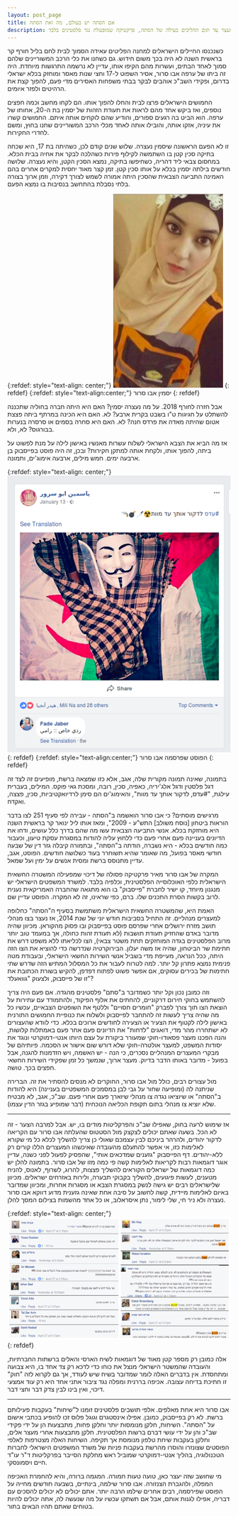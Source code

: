 ```yaml
---
layout: post_page
title: אם הסתה יש בעולם, מה זאת הסתה
description: יסמין אבו סרור נעצרה באישון לילה בעקבות פוסט שפרסמה בפייסבוק, אך היא רק אחת מאלפים. מה שהיה פעם מסתיים בצו מעצר מנהלי לכליאה ללא משפט הוחלף בשנים האחרונות במעצר עד תום ההליכים בעילה של הסתה, פרקטיקה שמופעלת נגד פלסטינים בלבד.
---
```


כשנכנסו החיילים הישראלים למחנה הפליטים עאידה הסמוך לבית לחם בליל חורף קר בראשית השנה לא היה בכך משום חידוש. גם כשחנו את כלי הרכב המשוריינים שלהם סמוך לאחד הבתים, ועשרות מהם הקיפו אותו, עדיין לא נרשמה התרגשות מיוחדת. היה זה ביתו של ערפה אבו סרור, אסיר השפוט ל-17 וחצי שנות מאסר ומוחזק בכלא ישראלי בדרום, ופקידי השב"כ אוהבים לבקר בבתי משפחות האסירים מדי פעם, להפוך קצת את הרהיטים ולפזר איומים. 

החמושים הישראלים פרצו לבית והחלו להפוך אותו. הם לקחו מחשב וכמה חפצים נוספים, ואז ביקש אחד מהם לראות את תעודת הזהות של יסמין בת ה-20, אחותו של ערפה. הוא הביט בה רגעים ספורים, והודיע שהם לוקחים אותה איתם. החמושים קשרו את עיניה, אזקו אותה, והובילו אותה לאחד מכלי הרכב המשוריינים שחנו בחוץ, ומשם לחדרי החקירות.

זו לא הפעם הראשונה שיסמין נעצרה. שלוש שנים קודם לכן, כשהיתה בת 17, היא שכחה בתיקה סכין קטן בו השתמשה לקילוף פירות כשהלכה לבקר את אחיה בבית הכלא. במחסום צבאי ליד דהריה, כשחיפשו בתיקה, נמצא הסכין הקטן, והיא נעצרה. שלושה חודשים בילתה יסמין בכלא על אותו סכין קטן. זמן קצר מאוד יחסית למקרים אחרים בהם האמינה התביעה הצבאית שהסכין היתה אמורה לשמש לצורך דקירה, וזמן ארוך בצורה בלתי נסבלת בהתחשב בנסיבות בו נמצא הפעם.

{:refdef: style="text-align: center;"}
![Jasmin Abu Srour](/img/2018-04-07-0.png)
{: refdef}
{:refdef: style="text-align:center;"}
יסמין אבו סרור
{: refdef}


אבל חזרה לחורף 2018. על מה נעצרה יסמין? האם היא היתה חברה בחוליה שתכננה להשתלט על חגיגות ט"ו בשבט בקרית ארבע? לא. האם היא הכינה במרתף ביתה פצצת אטום שהיתה מאדה את פרדס חנה? לא. האם היא סחרה בסמים או סרסרה בנערות בבורגוס? לא, ולא.

אז מה הביא את הצבא הישראלי לשלוח עשרות מאנשיו באישון לילה על מנת לפשוט על ביתה, להפוך אותו, ולקחת אותה למתקן חקירות? ובכן, זה היה פוסט בפייסבוק בן ארבעה ימים. חמש מילים, ארבעה אימוג'ים, ותמונה.

{:refdef: style="text-align: center;"}
![Inciting post](/img/2018-04-07-1.png)
{: refdef}
{:refdef: style="text-align:center;"}
הפוסט שפרסמה אבו סרור
{: refdef}


בתמונה, שאינה תמונה מקורית שלה, אגב, אלא כזו שמצאה ברשת, מופיעים זה לצד זה דגל פלסטין ודגל אלג'יריה, כאפיה, סכין, רובה, ומסכת גאי פוקס. המילים, בעברית עילגת, "#עדס, לדקור אותך עד מוות", והאימוג'ים הם סימן לרדיואקטיביות, סכין, פצצה, ואקדח. 

מרגישים מוסתים? כי אבו סרור הואשמה ב"הסתה - עבירה לפי סעיף 251 לצו בדבר הוראות ביטחון [נוסח משולב] התש"ע - 2009", ומאז אותו ליל ינואר קר בראשית השנה היא מוחזקת בכלא. אנשי התביעה הצבאית עשו מה שהם בדרך כלל עושים, ודחו את הדיונים בעניינה פעם אחרי פעם כדי ללחוץ עליה להודות במסגרת עסקת טיעון, וכעבור כמה חודשים בכלא - היא נשברה, הודתה ב"הסתה", ובתמורה קיבלה גזר דין של שבעה חודשי מאסר בפועל, מה שאומר שהיא תשוחרר בעוד כשלושה חודשים. הפוסט, אגב, עדיין מתנוסס ברשת ומסית אנשים על ימין ועל שמאל.

המקרה של אבו סרור מאיר פרקטיקה פסולה של דיכוי שמפעילה המשטרה החשאית הישראלית כלפי האוכלוסייה הפלסטינית, וכלפיה בלבד. למשרד המשפטים הישראלי יש מנגנון מיוחד, קו ישיר לחברת "פייסבוק" בו הוא מתגאה שהחברה האמריקאית נענית לרוב בקשות הסרת התכנים שלו. ברם, כפי שראינו, זה לא המקרה. הפוסט עדיין שם.

האמת היא, שהמשטרה החשאית הישראלית משתמשת בסעיף ה"הסתה" כחלופה למעצרים מנהליים. זה התחיל בסביבות חודש יוני של שנת 2014, אז נעצר בצו מנהלי תושב מזרח ירושלים אחרי שפרסם פוסט בפייסבוק ובו פסוק מהקוראן. מכיוון שהיה מדובר באדם שהחזיק תעודת תושבות (לא תעודת זהות כחולה, אך במעמד טוב יותר מרוב הפלסטינים בגדה המוחזקים תחת משטר צבאי), הצו לכליאתו ללא משפט דרש את חתימת שר הביטחון, שהיה אז משה יעלון. הבירוקרטיה שנדרשה כדי להוציא את הצו הזה היתה, ככל הנראה, מעייפת מדי בשביל אנשי השירות החשאי הישראלי, ובעבודת מטה פנימית נמצא פתרון קל יותר. למה לטרוח לעבור את כל המסלול המתיש הזה שדרש שתי חתימות של בכירים עסוקים, אם אפשר פשוט לפתוח דפדפן, להקיש בשורת הכתובת את זו של פייסבוק, ולצעוק "גוואעלד"?

וזה כמובן נכון וקל יותר כשמדובר ב"סתם" פלסטינים מהגדה. אם פעם היה צריך להשתמש בחוקי חירום דרקוניים, להחתים את אלוף הפיקוד, ולהתמודד עם עתירות על הוצאת הצו תוך צורך לפברק "חומרים חסויים" וללטף את השופטים הצבאיים, עכשיו כל מה שהיה צריך לעשות זה להתחבר לפייסבוק ולשלוח את כנופיית החמושים התורנית באישון לילה לקטוף את הצעיר או הצעירה לחודשים ארוכים בכלא. כדי לוודא שהעצורים לא ישתחררו מהר מדי, דואגים "לדחות" את הדיונים פעם אחר פעם באמתלות קלושות, והנה הפכנו מעצר פסאודו-חוקי שמעורר ביקורת על עצם היותו אנטי-דמוקרטי ונוגד את יסודות המשפט, למעצר אולטרה-חוקי שלא דורש שום אישור או הסכמה. פיותיהם של מבקרי המעצרים המנהליים נסכרים, כי הנה - יש האשמה, ויש הזדמנות להגנה, אבל בפועל - מדובר באותו הדבר בדיוק. מעצר ארוך, שנמשך כל זמן שפקידי השירות החשאי חפצים בכך. טושה.

מול עצורים רבים, כולל מול אבו סרור, החוקרים לא מנסים להסתיר את זה. הברירה שניתנה לה (ומופיעה שחור על גבי לבן במסמכים המשפטיים בעניינה) היא להודות ב"הסתה" או שיוציאו נגדה צו מנהלי שיוארך פעם אחרי פעם. שב"כ, אגב, לא מבטיח שלא יוציא צו מנהלי בתום תקופת הכליאה הנוכחית (דבר שמופיע בגזר הדין עצמו).

---

אז שימוש לרעה בחוק, שאפילו שב"כ והפרקליטות מודים בו, יש. אבל למרבה הצער - זה לא הכל. בשעה שאתם יכולים לצקצק מול הסטטוס שהעלתה אבו סרור עם הקריאה לדקור יהודים, ולהרהר ביניכם לבין עצמכם שאולי כן צריך להשליך לכלא כל מי שקורא לאלימות כזו, אי אפשר להתעלם מהעובדה שאיכשהו המעצרים הללו קורים רק ללא-יהודים. דף הפייסבוק "גזענים שמדכאים אותי", שהפסיק לפעול לפני כשנה, עדיין אוגר דוגמאות רבות לקריאות לאלימות קשה פי כמה מזו של אבו סרור. בתמונה להלן יש כמה דוגמאות של ישראלים הקוראים להשליך פצצות, להרוג, לשרוף, לאנוס, להניח מטענים, לעשות פיגועים, להשליך בקבוקי תבערה, ולירות באזרחים ישראלים. מכיוון שלישראלים רבים יש גישה לנשק במסגרת הצבא או מסגרות אחרות, ומכיוון שמדובר באיום לאלימות מיידית, קשה לחשוב על סיבה אחת שאינה גזענית מדוע דווקא אבו סרור נעצרה ולא ניר חי, שלי לימור, נתן איסראלוב, או כל אחד מהשמות בצילום המסך להלן.

{:refdef: style="text-align: center;"}
![Inciting posts](/img/2018-04-07-2.png)
{: refdef}

אלה כמובן רק מספר קטן מאוד של דוגמאות לשיח הארסי והאלים ברשתות החברתיות, והעובדה שהמשטר הישראלי מנצל את כוחו כדי לדכא רק צד אחד בו, היא צבועה ומתחסדת. אין בדברים האלה לומר שמדובר בשיח שיש לעודד, אך גם לקרוא לזה "חוק" זו חתיכת בדיחה עצובה. אכיפה בררנית ומפלה נגד ציבור אתני אחד היא רק עוד אמצעי דיכוי, ואין בינו לבין צדק דבר וחצי דבר.

---

אבו סרור היא אחת מאלפים. אלפי תושבים פלסטינים זומנו ל"שיחות" בעקבות פעילותם ברשת. לא רק בפייסבוק, כמובן. אפילו אינסטגרם וגוגל פלוס זכו להופיע בכתבי אישום על "הסתה". השיחות, חלקן מנומסות יותר וחלקן פחות, מתבצעות הן על ידי פקידי שב"כ והן על ידי עושי דברם ברשות הפלסטינית. חלקן מתבצעות אחרי מעצר אלים, וחלקן בעקבות שיחת טלפון מנומסת אך תקיפה. השיחות האלה מצטרפות לאלפי הפוסטים שצונזרו והוסרו מהרשת בעקבות פניות של משרד המשפטים הישראלי לחברות הטכנולוגיה, בהליך אנטי-דמוקרטי שמוביל ראש מחלקת הסייבר בפרקליטות ד"ר עו"ד חיים ויסמונסקי.

מי שחושב שזה יעצר כאן, טועה טעות חמורה. המגמה ברורה, והיא להחמרת האכיפה המפלה, ולהגברת הצנזורה. אבו סרור שילמה, בינתיים, בשבעה חודשים מחייה על הפוסט שפירסמה, רבים אחרים שילמו הרבה יותר. אתם יכולים לא יכולים להסכים עם דבריה, אפילו לגנות אותם, אבל אם תשתקו עכשיו על מה שנעשה לה, אתה יכולים להיות בטוחים שאתם תהיו הבאים בתור.

